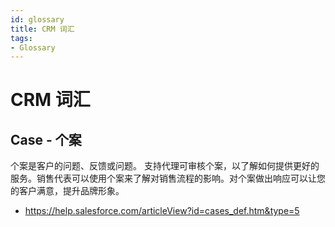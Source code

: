 ```yaml
---
id: glossary
title: CRM 词汇
tags:
- Glossary
---
```


# CRM 词汇

## Case - 个案

个案是客户的问题、反馈或问题。
支持代理可审核个案，以了解如何提供更好的服务。销售代表可以使用个案来了解对销售流程的影响。对个案做出响应可以让您的客户满意，提升品牌形象。

- https://help.salesforce.com/articleView?id=cases_def.htm&type=5
